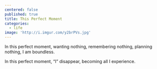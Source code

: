 ```yaml
---
centered: false
published: true
title: This Perfect Moment
categories:
  - life
image: 'http://i.imgur.com/y2brPVs.jpg'
---
```

In this perfect moment,
wanting nothing,
remembering nothing,
planning nothing,
I am boundless.

In this perfect moment,
“I” disappear,
becoming all
I experience.
